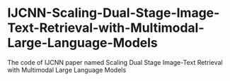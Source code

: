 # IJCNN-Scaling-Dual-Stage-Image-Text-Retrieval-with-Multimodal-Large-Language-Models
The code of IJCNN paper named Scaling Dual Stage Image-Text Retrieval with Multimodal Large Language Models
